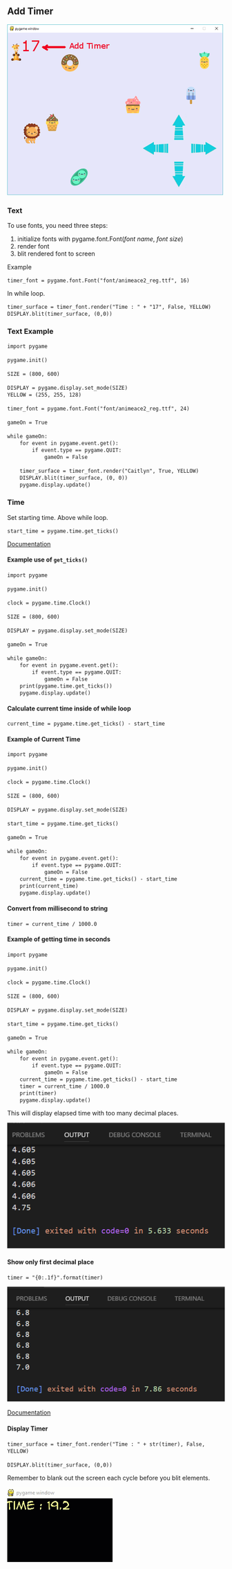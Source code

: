 ## Add Timer

![](img/lesson05.png)

### Text

To use fonts, you need three steps:

1. initialize fonts with pygame.font.Font(*font name*, *font size*)
2. render font
3. blit rendered font to screen

Example
      
    timer_font = pygame.font.Font("font/animeace2_reg.ttf", 16)

In while loop.

    timer_surface = timer_font.render("Time : " + "17", False, YELLOW)
    DISPLAY.blit(timer_surface, (0,0))


### Text Example

    import pygame

    pygame.init()

    SIZE = (800, 600)

    DISPLAY = pygame.display.set_mode(SIZE)
    YELLOW = (255, 255, 128)

    timer_font = pygame.font.Font("font/animeace2_reg.ttf", 24)

    gameOn = True

    while gameOn:
        for event in pygame.event.get():
            if event.type == pygame.QUIT:
                gameOn = False
        
        timer_surface = timer_font.render("Caitlyn", True, YELLOW)
        DISPLAY.blit(timer_surface, (0, 0))
        pygame.display.update()

### Time

Set starting time. Above while loop.

    start_time = pygame.time.get_ticks()

[Documentation](https://www.pygame.org/docs/ref/time.html)

#### Example use of `get_ticks()`

    import pygame

    pygame.init()

    clock = pygame.time.Clock()

    SIZE = (800, 600)

    DISPLAY = pygame.display.set_mode(SIZE)

    gameOn = True

    while gameOn:
        for event in pygame.event.get():
            if event.type == pygame.QUIT:
                gameOn = False
        print(pygame.time.get_ticks())
        pygame.display.update()


#### Calculate current time inside of while loop

    current_time = pygame.time.get_ticks() - start_time

#### Example of Current Time

    import pygame

    pygame.init()

    clock = pygame.time.Clock()

    SIZE = (800, 600)

    DISPLAY = pygame.display.set_mode(SIZE)

    start_time = pygame.time.get_ticks()

    gameOn = True

    while gameOn:
        for event in pygame.event.get():
            if event.type == pygame.QUIT:
                gameOn = False
        current_time = pygame.time.get_ticks() - start_time
        print(current_time)
        pygame.display.update()

#### Convert from millisecond to string

    timer = current_time / 1000.0

#### Example of getting time in seconds

    import pygame

    pygame.init()

    clock = pygame.time.Clock()

    SIZE = (800, 600)

    DISPLAY = pygame.display.set_mode(SIZE)

    start_time = pygame.time.get_ticks()

    gameOn = True

    while gameOn:
        for event in pygame.event.get():
            if event.type == pygame.QUIT:
                gameOn = False
        current_time = pygame.time.get_ticks() - start_time
        timer = current_time / 1000.0
        print(timer)
        pygame.display.update()

This will display elapsed time with too many decimal places.

![](img/timer.png)

#### Show only first decimal place
        
    timer = "{0:.1f}".format(timer)


![](img/timer2.png)


[Documentation](https://www.digitalocean.com/community/tutorials/how-to-use-string-formatters-in-python-3)


#### Display Timer

    timer_surface = timer_font.render("Time : " + str(timer), False, YELLOW)
        
    DISPLAY.blit(timer_surface, (0,0))

Remember to blank out the screen each cycle before you blit elements.


![](img/timerDisplay.gif)
